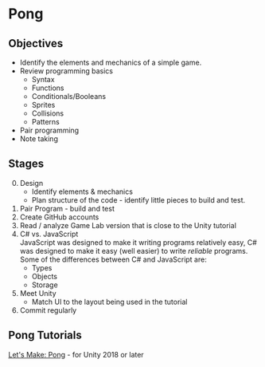 # Pong

## Objectives

* Identify the elements and mechanics of a simple game.
* Review programming basics
  - Syntax
  - Functions
  - Conditionals/Booleans
  - Sprites
  - Collisions
  - Patterns
* Pair programming
* Note taking

## Stages

0. Design
   - Identify elements & mechanics
   - Plan structure of the code - identify little pieces to build and test.
1. Pair Program - build and test
1. Create GitHub accounts
1. Read / analyze Game Lab version that is close to the Unity tutorial
1. C# vs. JavaScript  
JavaScript was designed to make it writing programs relatively easy, C# was designed to make it easy (well easier) to write *reliable* programs. Some of the differences between C# and JavaScript are:
   - Types
   - Objects
   - Storage  
1. Meet Unity
   - Match UI to the layout being used in the tutorial
1. Commit regularly

## Pong Tutorials

[Let's Make: Pong](https://www.awesomeincu.com/tutorials/unity-pong/) - for Unity 2018 or later
